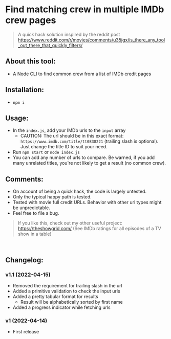 # Find matching crew in multiple IMDb crew pages

> A quick hack solution inspired by the reddit post https://www.reddit.com/r/movies/comments/u35jgx/is_there_any_tool_out_there_that_quickly_filters/

## About this tool:
- A Node CLI to find common crew from a list of IMDb credit pages

## Installation:
- `npm i`

## Usage:
- In the `index.js`, add your IMDb urls to the `input` array
  - CAUTION: The url should be in this exact format: `https://www.imdb.com/title/tt0838221` (trailing slash is optional). Just change the title ID to suit your need.
- Run `npm start` or `node index.js`
- You can add any number of urls to compare. Be warned, if you add many unrelated titles, you're not likely to get a result (no common crew).

## Comments:
- On account of being a quick hack, the code is largely untested.
- Only the typical happy path is tested.
- Tested with movie full credit URLs. Behavior with other url types might be unpredictable.
- Feel free to file a bug.

> If you like this, check out my other useful project: https://theshowgrid.com/ (See IMDb ratings for all episodes of a TV show in a table)

&nbsp;

## Changelog:

### v1.1 (2022-04-15)
- Removed the requirement for trailing slash in the url
- Added a primitive validation to check the input urls
- Added a pretty tabular format for results
  - Result will be alphabetically sorted by first name
- Added a progress indicator while fetching urls

### v1 (2022-04-14)
- First release